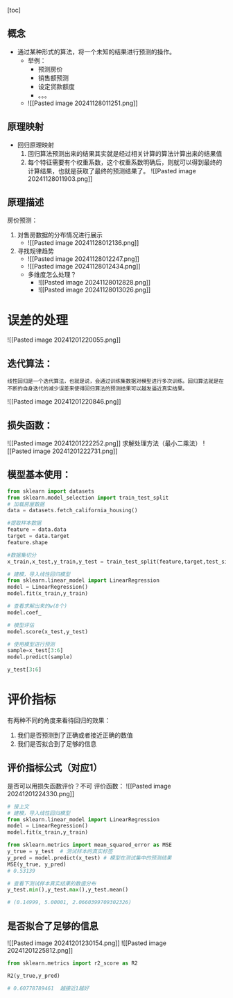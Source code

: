 [toc]
## 概念
* 通过某种形式的算法，将一个未知的结果进行预测的操作。
	* 举例：
		* 预测房价
		* 销售额预测
		* 设定贷款额度
		* 。。。
	* ![[Pasted image 20241128011251.png]]
## 原理映射
* 回归原理映射
	1. 回归算法预测出来的结果其实就是经过相关计算的算法计算出来的结果值
	2. 每个特征需要有个权重系数，这个权重系数明确后，则就可以得到最终的计算结果，也就是获取了最终的预测结果了。
![[Pasted image 20241128011903.png]]

## 原理描述

房价预测：
1. 对售房数据的分布情况进行展示
	* ![[Pasted image 20241128012136.png]]
2. 寻找规律趋势
	* ![[Pasted image 20241128012247.png]]
	* ![[Pasted image 20241128012434.png]]
	* 多维度怎么处理？
		* ![[Pasted image 20241128012828.png]]
		* ![[Pasted image 20241128013026.png]]
# 误差的处理

![[Pasted image 20241201220055.png]]
## 迭代算法：
	线性回归是一个迭代算法，也就是说，会通过训练集数据对模型进行多次训练。回归算法就是在不断的自身迭代的减少误差来使得回归算法的预测结果可以越发逼近真实结果。
![[Pasted image 20241201220846.png]]

## 损失函数：
![[Pasted image 20241201222252.png]]
求解处理方法（最小二乘法）
![[Pasted image 20241201222731.png]]

## 模型基本使用：

``` python
from sklearn import datasets
from sklearn.model_selection import train_test_split
# 加载房屋数据
data = datasets.fetch_california_housing()

#提取样本数据
feature = data.data
target = data.target
feature.shape

#数据集切分
x_train,x_test,y_train,y_test = train_test_split(feature,target,test_size=0.2,random_state=2020)

# 建模，导入线性回归模型
from sklearn.linear_model import LinearRegression
model = LinearRegression()
model.fit(x_train,y_train)

# 查看求解出来的w(8个)
model.coef_

# 模型评估
model.score(x_test,y_test)

# 使用模型进行预测
sample=x_test[3:6]
model.predict(sample)

y_test[3:6]
```


# 评价指标

有两种不同的角度来看待回归的效果：
1. 我们是否预测到了正确或者接近正确的数值
2. 我们是否拟合到了足够的信息

## 评价指标公式（对应1）

是否可以用损失函数评价？不可
评价函数：
![[Pasted image 20241201224330.png]]

``` python
# 接上文
# 建模，导入线性回归模型
from sklearn.linear_model import LinearRegression
model = LinearRegression()
model.fit(x_train,y_train)

from sklearn.metrics import mean_squared_error as MSE
y_true = y_test  # 测试样本的真实标签 
y_pred = model.predict(x_test) # 模型在测试集中的预测结果
MSE(y_true, y_pred)
# 0.53139

# 查看下测试样本真实结果的数值分布
y_test.min(),y_test.max(),y_test.mean()

# (0.14999, 5.00001, 2.0660399709302326)
```


## 是否拟合了足够的信息

![[Pasted image 20241201230154.png]]
![[Pasted image 20241201225812.png]]

``` python
from sklearn.metrics import r2_score as R2

R2(y_true,y_pred)

# 0.60778789461  越接近1越好
```


